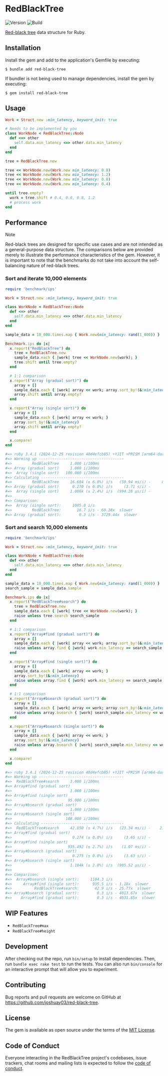 # RedBlackTree

![Version](https://img.shields.io/gem/v/red-black-tree)
![Build](https://img.shields.io/github/actions/workflow/status/joshuay03/red-black-tree/.github/workflows/tests.yml?branch=main)

[Red-black tree](https://en.wikipedia.org/wiki/Red%E2%80%93black_tree) data structure for Ruby.

## Installation

Install the gem and add to the application's Gemfile by executing:

    $ bundle add red-black-tree

If bundler is not being used to manage dependencies, install the gem by executing:

    $ gem install red-black-tree

## Usage

```ruby
Work = Struct.new :min_latency, keyword_init: true

# Needs to be implemented by you
class WorkNode < RedBlackTree::Node
  def <=> other
    self.data.min_latency <=> other.data.min_latency
  end
end

tree = RedBlackTree.new

tree << WorkNode.new(Work.new min_latency: 0.8)
tree << WorkNode.new(Work.new min_latency: 1.2)
tree << WorkNode.new(Work.new min_latency: 0.8)
tree << WorkNode.new(Work.new min_latency: 0.4)

until tree.empty?
  work = tree.shift # 0.4, 0.8, 0.8, 1.2
  # process work
end
```

## Performance

> [!NOTE]
> Red-black trees are designed for specific use cases and are not intended as a general-purpose data structure. The
comparisons below are provided merely to illustrate the performance characteristics of the gem. However, it is important
to note that the benchmarks do not take into account the self-balancing nature of red-black trees.

### Sort and iterate 10,000 elements

```ruby
require 'benchmark/ips'

Work = Struct.new :min_latency, keyword_init: true

class WorkNode < RedBlackTree::Node
  def <=> other
    self.data.min_latency <=> other.data.min_latency
  end
end

sample_data = 10_000.times.map { Work.new(min_latency: rand(1_000)) }

Benchmark.ips do |x|
  x.report("RedBlackTree") do
    tree = RedBlackTree.new
    sample_data.each { |work| tree << WorkNode.new(work); }
    tree.shift until tree.empty?
  end

  # 1:1 comparison
  x.report("Array (gradual sort)") do
    array = []
    sample_data.each { |work| array << work; array.sort_by!(&:min_latency); }
    array.shift until array.empty?
  end

  x.report("Array (single sort)") do
    array = []
    sample_data.each { |work| array << work; }
    array.sort_by!(&:min_latency)
    array.shift until array.empty?
  end

  x.compare!
end

#=> ruby 3.4.1 (2024-12-25 revision 48d4efcb85) +YJIT +PRISM [arm64-darwin24]
#=> Warming up --------------------------------------
#=>         RedBlackTree     1.000 i/100ms
#=> Array (gradual sort)     1.000 i/100ms
#=>  Array (single sort)   100.000 i/100ms
#=> Calculating -------------------------------------
#=>         RedBlackTree     16.684 (± 6.0%) i/s   (59.94 ms/i) -     84.000 in   5.053688s
#=> Array (gradual sort)      0.270 (± 0.0%) i/s     (3.71 s/i) -      2.000 in   7.418650s
#=>  Array (single sort)     1.006k (± 2.4%) i/s  (994.28 μs/i) -      5.100k in   5.073834s
#=>
#=> Comparison:
#=>  Array (single sort):     1005.8 i/s
#=>         RedBlackTree:       16.7 i/s - 60.28x  slower
#=> Array (gradual sort):        0.3 i/s - 3729.44x  slower
```

### Sort and search 10,000 elements

```ruby
require 'benchmark/ips'

Work = Struct.new :min_latency, keyword_init: true

class WorkNode < RedBlackTree::Node
  def <=> other
    self.data.min_latency <=> other.data.min_latency
  end
end

sample_data = 10_000.times.map { Work.new(min_latency: rand(1_000)) }
search_sample = sample_data.sample

Benchmark.ips do |x|
  x.report("RedBlackTree#search") do
    tree = RedBlackTree.new
    sample_data.each { |work| tree << WorkNode.new(work); }
    raise unless tree.search search_sample
  end

  # 1:1 comparison
  x.report("Array#find (gradual sort)") do
    array = []
    sample_data.each { |work| array << work; array.sort_by!(&:min_latency); }
    raise unless array.find { |work| work.min_latency == search_sample.min_latency }
  end

  x.report("Array#find (single sort)") do
    array = []
    sample_data.each { |work| array << work; }
    array.sort_by!(&:min_latency)
    raise unless array.find { |work| work.min_latency == search_sample.min_latency }
  end

  # 1:1 comparison
  x.report("Array#bsearch (gradual sort)") do
    array = []
    sample_data.each { |work| array << work; array.sort_by!(&:min_latency); }
    raise unless array.bsearch { |work| search_sample.min_latency <= work.min_latency }
  end

  x.report("Array#bsearch (single sort)") do
    array = []
    sample_data.each { |work| array << work; }
    array.sort_by!(&:min_latency)
    raise unless array.bsearch { |work| search_sample.min_latency <= work.min_latency }
  end

  x.compare!
end

#=> ruby 3.4.1 (2024-12-25 revision 48d4efcb85) +YJIT +PRISM [arm64-darwin24]
#=> Warming up --------------------------------------
#=>  RedBlackTree#search     3.000 i/100ms
#=> Array#find (gradual sort)
#=>                          1.000 i/100ms
#=> Array#find (single sort)
#=>                         95.000 i/100ms
#=> Array#bsearch (gradual sort)
#=>                          1.000 i/100ms
#=> Array#bsearch (single sort)
#=>                        108.000 i/100ms
#=> Calculating -------------------------------------
#=>  RedBlackTree#search     42.850 (± 4.7%) i/s   (23.34 ms/i) -    216.000 in   5.049896s
#=> Array#find (gradual sort)
#=>                           0.274 (± 0.0%) i/s     (3.65 s/i) -      2.000 in   7.302412s
#=> Array#find (single sort)
#=>                         935.492 (± 2.7%) i/s    (1.07 ms/i) -      4.750k in   5.081415s
#=> Array#bsearch (gradual sort)
#=>                           0.275 (± 0.0%) i/s     (3.63 s/i) -      2.000 in   7.269027s
#=> Array#bsearch (single sort)
#=>                          1.104k (± 2.0%) i/s  (905.52 μs/i) -      5.616k in   5.087395s
#=>
#=> Comparison:
#=>  Array#bsearch (single sort):     1104.3 i/s
#=>     Array#find (single sort):      935.5 i/s - 1.18x  slower
#=>          RedBlackTree#search:       42.9 i/s - 25.77x  slower
#=> Array#bsearch (gradual sort):        0.3 i/s - 4013.67x  slower
#=>    Array#find (gradual sort):        0.3 i/s - 4031.85x  slower
```

## WIP Features

- `RedBlackTree#max`
- `RedBlackTree#height`

## Development

After checking out the repo, run `bin/setup` to install dependencies. Then, run `bundle exec rake test` to run the
tests. You can also run `bin/console` for an interactive prompt that will allow you to experiment.

## Contributing

Bug reports and pull requests are welcome on GitHub at https://github.com/joshuay03/red-black-tree.

## License

The gem is available as open source under the terms of the [MIT License](https://opensource.org/licenses/MIT).

## Code of Conduct

Everyone interacting in the RedBlackTree project's codebases, issue trackers, chat rooms and mailing lists is expected
to follow the [code of conduct](https://github.com/joshuay03/red-black-tree/blob/main/CODE_OF_CONDUCT.md).
